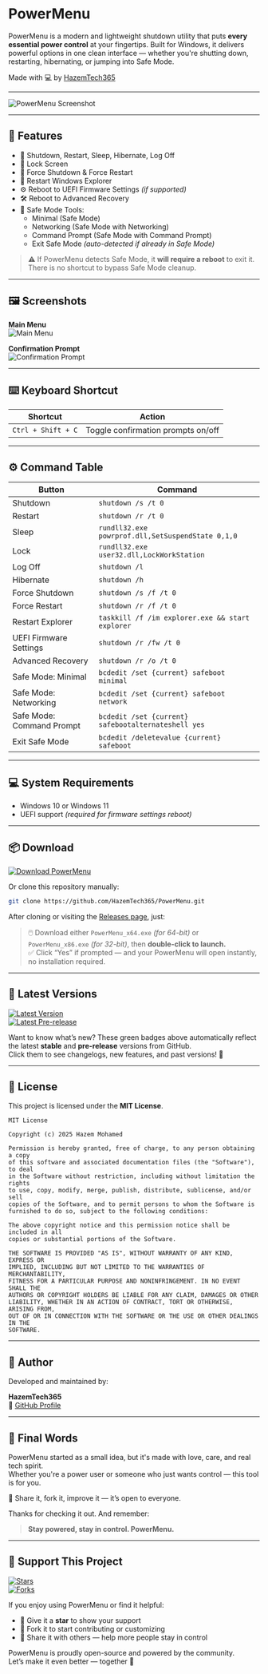 # PowerMenu  
  
PowerMenu is a modern and lightweight shutdown utility that puts **every essential power control** at your fingertips. Built for Windows, it delivers powerful options in one clean interface — whether you're shutting down, restarting, hibernating, or jumping into Safe Mode.  
  
Made with 💻 by [HazemTech365](https://github.com/HazemTech365)  
  
---

![PowerMenu Screenshot](https://github.com/HazemTech365/PowerMenu/blob/fb6292d48e802c580f1150823c89fde0957a5182/Main.png?raw=true)  
  
---

## 🚀 Features  
  
- 🔌 Shutdown, Restart, Sleep, Hibernate, Log Off  
- 🔐 Lock Screen  
- 🛑 Force Shutdown & Force Restart  
- 🔁 Restart Windows Explorer  
- ⚙️ Reboot to UEFI Firmware Settings *(if supported)*  
- 🛠 Reboot to Advanced Recovery  
- 🧰 Safe Mode Tools:  
  - Minimal (Safe Mode)  
  - Networking (Safe Mode with Networking)  
  - Command Prompt (Safe Mode with Command Prompt)  
  - Exit Safe Mode *(auto-detected if already in Safe Mode)*  
  
> ⚠️ If PowerMenu detects Safe Mode, it **will require a reboot** to exit it.    
> There is no shortcut to bypass Safe Mode cleanup.  
  
---

## 🖼 Screenshots  
  
**Main Menu**    
![Main Menu](https://github.com/HazemTech365/PowerMenu/blob/fb6292d48e802c580f1150823c89fde0957a5182/Main.png?raw=true)  
  
**Confirmation Prompt**    
![Confirmation Prompt](https://github.com/HazemTech365/PowerMenu/blob/fb6292d48e802c580f1150823c89fde0957a5182/Confirmaton.png?raw=true)  
  
---

## ⌨️ Keyboard Shortcut  
  
| Shortcut            | Action                             |  
|---------------------|-------------------------------------|  
| `Ctrl + Shift + C`  | Toggle confirmation prompts on/off |  
  
---

## ⚙ Command Table  
  
| Button                   | Command                                                    |  
|--------------------------|-------------------------------------------------------------|  
| Shutdown                 | `shutdown /s /t 0`                                          |  
| Restart                  | `shutdown /r /t 0`                                          |  
| Sleep                    | `rundll32.exe powrprof.dll,SetSuspendState 0,1,0`          |  
| Lock                     | `rundll32.exe user32.dll,LockWorkStation`                  |  
| Log Off                  | `shutdown /l`                                               |  
| Hibernate                | `shutdown /h`                                               |  
| Force Shutdown           | `shutdown /s /f /t 0`                                       |  
| Force Restart            | `shutdown /r /f /t 0`                                       |  
| Restart Explorer         | `taskkill /f /im explorer.exe && start explorer`           |  
| UEFI Firmware Settings   | `shutdown /r /fw /t 0`                                     |  
| Advanced Recovery        | `shutdown /r /o /t 0`                                      |  
| Safe Mode: Minimal       | `bcdedit /set {current} safeboot minimal`                  |  
| Safe Mode: Networking    | `bcdedit /set {current} safeboot network`                  |  
| Safe Mode: Command Prompt| `bcdedit /set {current} safebootalternateshell yes`        |  
| Exit Safe Mode           | `bcdedit /deletevalue {current} safeboot`                  |  
  
---

## 💻 System Requirements  
  
- Windows 10 or Windows 11    
- UEFI support *(required for firmware settings reboot)*  
  
---

## 📦 Download  

[![Download PowerMenu](https://img.shields.io/badge/GitHub-Download_PowerMenu-blue?logo=github)](https://github.com/HazemTech365/PowerMenu/releases)  

Or clone this repository manually:  

```bash
git clone https://github.com/HazemTech365/PowerMenu.git
```

After cloning or visiting the [Releases page](https://github.com/HazemTech365/PowerMenu/releases), just:

> 🖱️ Download either `PowerMenu_x64.exe` *(for 64-bit)* or `PowerMenu_x86.exe` *(for 32-bit)*, then **double-click to launch.**    
> ✅ Click “Yes” if prompted — and your PowerMenu will open instantly, no installation required.  

---

## 🧾 Latest Versions  

[![Latest Version](https://img.shields.io/github/v/release/HazemTech365/PowerMenu?label=Latest%20Version&color=2ea44f&logo=github)](https://github.com/HazemTech365/PowerMenu/releases/latest)  
[![Latest Pre-release](https://img.shields.io/github/v/release/HazemTech365/PowerMenu?include_prereleases&label=Latest%20Pre-release&color=2ea44f&logo=github)](https://github.com/HazemTech365/PowerMenu/releases)

Want to know what’s new? These green badges above automatically reflect the latest **stable** and **pre-release** versions from GitHub.  
Click them to see changelogs, new features, and past versions! 🚀

---

## 🪪 License  
  
This project is licensed under the **MIT License**.  
  
```
MIT License  
  
Copyright (c) 2025 Hazem Mohamed  
  
Permission is hereby granted, free of charge, to any person obtaining a copy  
of this software and associated documentation files (the "Software"), to deal  
in the Software without restriction, including without limitation the rights  
to use, copy, modify, merge, publish, distribute, sublicense, and/or sell  
copies of the Software, and to permit persons to whom the Software is  
furnished to do so, subject to the following conditions:  
  
The above copyright notice and this permission notice shall be included in all  
copies or substantial portions of the Software.  
  
THE SOFTWARE IS PROVIDED "AS IS", WITHOUT WARRANTY OF ANY KIND, EXPRESS OR  
IMPLIED, INCLUDING BUT NOT LIMITED TO THE WARRANTIES OF MERCHANTABILITY,  
FITNESS FOR A PARTICULAR PURPOSE AND NONINFRINGEMENT. IN NO EVENT SHALL THE  
AUTHORS OR COPYRIGHT HOLDERS BE LIABLE FOR ANY CLAIM, DAMAGES OR OTHER  
LIABILITY, WHETHER IN AN ACTION OF CONTRACT, TORT OR OTHERWISE, ARISING FROM,  
OUT OF OR IN CONNECTION WITH THE SOFTWARE OR THE USE OR OTHER DEALINGS IN THE  
SOFTWARE.  
```  
  
---

## 👤 Author  
  
Developed and maintained by:  
  
**HazemTech365**    
🔗 [GitHub Profile](https://github.com/HazemTech365)  
  
---

## 🏁 Final Words  
  
PowerMenu started as a small idea, but it's made with love, care, and real tech spirit.    
Whether you're a power user or someone who just wants control — this tool is for you.  
  
🧠 Share it, fork it, improve it — it’s open to everyone.  
  
Thanks for checking it out. And remember:  
  
> **Stay powered, stay in control. PowerMenu.**

---

## 🌟 Support This Project

[![Stars](https://img.shields.io/github/stars/HazemTech365/PowerMenu?style=flat&logo=github&label=Stars&color=007ec6)](https://github.com/HazemTech365/PowerMenu/stargazers)  
[![Forks](https://img.shields.io/github/forks/HazemTech365/PowerMenu?style=flat&logo=github&label=Forks&color=007ec6)](https://github.com/HazemTech365/PowerMenu/network/members)

If you enjoy using PowerMenu or find it helpful:

- 🌟 Give it a **star** to show your support  
- 🍴 Fork it to start contributing or customizing  
- 📣 Share it with others — help more people stay in control

PowerMenu is proudly open-source and powered by the community.  
Let’s make it even better — together 💪